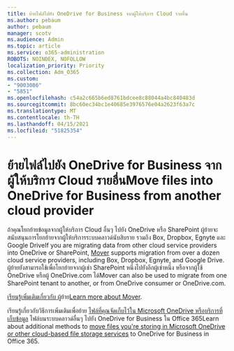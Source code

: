 ```yaml
---
title: ย้ายไฟล์ไปยัง OneDrive for Business จากผู้ให้บริการ Cloud รายอื่น
ms.author: pebaum
author: pebaum
manager: scotv
ms.audience: Admin
ms.topic: article
ms.service: o365-administration
ROBOTS: NOINDEX, NOFOLLOW
localization_priority: Priority
ms.collection: Adm_O365
ms.custom:
- "9003086"
- "5851"
ms.openlocfilehash: c54a2c665b6ed8761bdcee8c88044a4bc840483d
ms.sourcegitcommit: 8bc60ec34bc1e40685e3976576e04a2623f63a7c
ms.translationtype: MT
ms.contentlocale: th-TH
ms.lasthandoff: 04/15/2021
ms.locfileid: "51825354"
---
```

# <a name="move-files-into-onedrive-for-business-from-another-cloud-provider"></a><span data-ttu-id="c8371-102">ย้ายไฟล์ไปยัง OneDrive for Business จากผู้ให้บริการ Cloud รายอื่น</span><span class="sxs-lookup"><span data-stu-id="c8371-102">Move files into OneDrive for Business from another cloud provider</span></span>

<span data-ttu-id="c8371-103">ถ้าคุณโยกย้ายข้อมูลจากผู้ให้บริการ Cloud อื่นๆ ไปยัง OneDrive หรือ SharePoint ผู้[](https://go.microsoft.com/fwlink/?linkid=2132453)ย้ายจะสนับสนุนการโยกย้ายจากผู้ให้บริการระบบคลาวด์นับสิบราย รวมถึง Box, Dropbox, Egnyte และ Google Drive</span><span class="sxs-lookup"><span data-stu-id="c8371-103">If you are migrating data from other cloud service providers into OneDrive or SharePoint, [Mover](https://go.microsoft.com/fwlink/?linkid=2132453) supports migration from over a dozen cloud service providers, including Box, Dropbox, Egnyte, and Google Drive.</span></span> <span data-ttu-id="c8371-104">ผู้ย้ายยังสามารถใช้เพื่อโยกย้ายจากผู้เช่า SharePoint หนึ่งไปยังอีกผู้เช่าหนึ่ง หรือจากผู้ใช้ OneDrive หรือผู้ OneDrive.com ได้</span><span class="sxs-lookup"><span data-stu-id="c8371-104">Mover can also be used to migrate from one SharePoint tenant to another, or from OneDrive consumer or OneDrive.com.</span></span>

<span data-ttu-id="c8371-105">[เรียนรู้เพิ่มเติมเกี่ยวกับ ผู้](https://go.microsoft.com/fwlink/?linkid=2132453)ย้าย</span><span class="sxs-lookup"><span data-stu-id="c8371-105">[Learn more about Mover](https://go.microsoft.com/fwlink/?linkid=2132453).</span></span>

<span data-ttu-id="c8371-106">เรียนรู้เกี่ยวกับวิธีการเพิ่มเติมเพื่อย้าย [ไฟล์ที่คุณจัดเก็บไว้ใน Microsoft OneDrive หรือบริการที่เก็บข้อมูล](https://support.microsoft.com/office/7fb28cad-7e25-451f-8b4b-2d1a71e5c0e9) ไฟล์บนระบบคลาวด์อื่นๆ ไปยัง OneDrive for Business ใน Office 365</span><span class="sxs-lookup"><span data-stu-id="c8371-106">Learn about additional methods to [move files you're storing in Microsoft OneDrive or other cloud-based file storage services](https://support.microsoft.com/office/7fb28cad-7e25-451f-8b4b-2d1a71e5c0e9) to OneDrive for Business in Office 365.</span></span>
